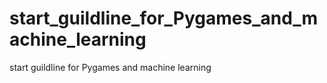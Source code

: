 # start_guildline_for_Pygames_and_machine_learning
start guildline for Pygames and machine learning
